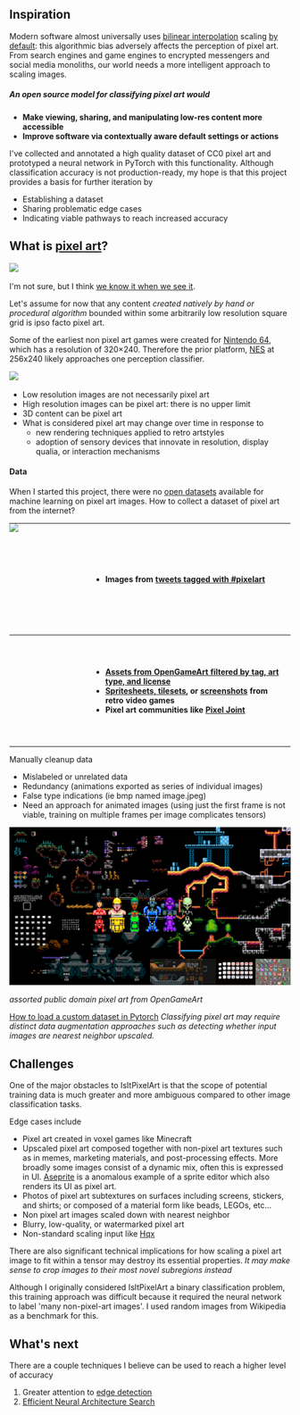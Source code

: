 ## Inspiration

Modern software almost universally uses [bilinear interpolation](https://en.wikipedia.org/wiki/Comparison_gallery_of_image_scaling_algorithms) scaling [by default](https://developer.mozilla.org/en-US/docs/Web/CSS/image-rendering): this algorithmic bias adversely affects the perception of pixel art. From search engines and game engines to encrypted messengers and social media monoliths, our world needs a more intelligent approach to scaling images.

##### An open source model for classifying pixel art would
* <b>Make viewing, sharing, and manipulating low-res content more accessible
* Improve software via contextually aware default settings or actions</b>

I've collected and annotated a high quality dataset of CC0 pixel art and prototyped a neural network in PyTorch with this functionality. Although classification accuracy is not production-ready, my hope is that this project provides a basis for further iteration by
* Establishing a dataset
* Sharing problematic edge cases
* Indicating viable pathways to reach increased accuracy

## What is [pixel art](https://en.wikipedia.org/wiki/Pixel_art)?
<img src="https://pixeljoint.com/files/icons/full/catgameshowcase.gif">

I'm not sure, but I think [we know it when we see it](https://en.wikipedia.org/wiki/I_know_it_when_I_see_it).

Let's assume for now that any content <i>created natively by hand or procedural algorithm</i> bounded within some arbitrarily low resolution square grid is ipso facto pixel art.

Some of the earliest non pixel art games were created for [Nintendo 64](https://en.wikipedia.org/wiki/Nintendo_64), which has a resolution of 320×240. Therefore the prior platform, [NES](https://en.wikipedia.org/wiki/Nintendo_Entertainment_System) at 256x240 likely approaches one perception classifier.

<img src="https://www.mobygames.com/images/shots/l/433651-kirby-s-adventure-nes-screenshot-inside-a-museum-museums-keep.png">

* Low resolution images are not necessarily pixel art
* High resolution images can be pixel art: there is no upper limit
* 3D content can be pixel art
* What is considered pixel art may change over time in response to
    * new rendering techniques applied to retro artstyles
    * adoption of sensory devices that innovate in resolution, display qualia, or interaction mechanisms


#### Data
When I started this project, there were no [open datasets](https://en.wikipedia.org/wiki/List_of_datasets_for_machine-learning_research) available for machine learning on pixel art images.
How to collect a dataset of pixel art from the internet?

<img style="align:left;position:absolute;z-index:-1;height:400px;" src="https://imgflip.com/s/meme/Drake-Hotline-Bling.jpg"/>
<table style="border:none;">
    <tr style="height:200px;">
        <th style="width:28%;"/>
        <th>
            <ul style="text-align:left">
                <li>Images from <a href="https://twitter.com/search?q=%23pixelart">tweets tagged with #pixelart</a></li>
        </th>
    </tr>
    <tr style="height:200px;">
        <th/>
        <th>
            <ul style="text-align:left">
                <li><a href="https://opengameart.org/art-search?keys=pixelart">Assets from OpenGameArt filtered by tag, art type, and license</a></li>
            <li><a href="https://www.spriters-resource.com/nes/">Spritesheets, tilesets</a>, or <a href="https://www.mobygames.com/info/standards#Screenshots">screenshots</a> from retro video games</li>
            <li>Pixel art communities like <a href="https://pixeljoint.com/">Pixel Joint</a></li>
            <ul>
        </th>
    </tr>
</table>

Manually cleanup data
* Mislabeled or unrelated data
* Redundancy (animations exported as series of individual images)
* False type indications (ie bmp named image.jpeg)
* Need an approach for animated images (using just the first frame is not viable, training on multiple frames per image complicates tensors)

<img src="assets/icon.png"/>

*assorted public domain pixel art from OpenGameArt*

[How to load a custom dataset in Pytorch](https://pytorch.org/tutorials/beginner/data_loading_tutorial.html)
*Classifying pixel art may require distinct data augmentation approaches such as detecting whether input images are nearest neighbor upscaled.*

## Challenges

One of the major obstacles to IsItPixelArt is that the scope of potential training data is much greater and more ambiguous compared to other image classification tasks.

Edge cases include
* Pixel art created in voxel games like Minecraft
* Upscaled pixel art composed together with non-pixel art textures such as in memes, marketing materials, and post-processing effects. More broadly some images consist of a dynamic mix, often this is expressed in UI. [Aseprite](https://www.aseprite.org/) is a anomalous example of a sprite editor which also renders its UI as pixel art.
* Photos of pixel art subtextures on surfaces including screens, stickers, and shirts; or composed of a material form like beads, LEGOs, etc...
* Non pixel art images scaled down with nearest neighbor
* Blurry, low-quality, or watermarked pixel art
* Non-standard scaling input like [Hqx](https://en.wikipedia.org/wiki/Pixel-art_scaling_algorithms)

There are also significant technical implications for how scaling a pixel art image to fit within a tensor may destroy its essential properties.
*It may make sense to crop images to their most novel subregions instead*

Although I originally considered IsItPixelArt a binary classification problem, this training approach was difficult because it required the neural network to label 'many non-pixel-art images'. I used random images from Wikipedia as a benchmark for this.

## What's next

There are a couple techniques I believe can be used to reach a higher level of accuracy
1. Greater attention to [edge detection](https://en.wikipedia.org/wiki/Edge_detection)
2. [Efficient Neural Architecture Search](https://github.com/carpedm20/ENAS-pytorch)